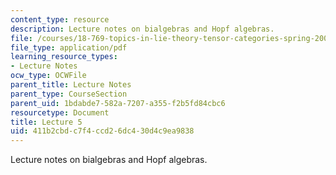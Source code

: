 ```yaml
---
content_type: resource
description: Lecture notes on bialgebras and Hopf algebras.
file: /courses/18-769-topics-in-lie-theory-tensor-categories-spring-2009/411b2cbdc7f4ccd26dc430d4c9ea9838_MIT18_769S09_lec05.pdf
file_type: application/pdf
learning_resource_types:
- Lecture Notes
ocw_type: OCWFile
parent_title: Lecture Notes
parent_type: CourseSection
parent_uid: 1bdabde7-582a-7207-a355-f2b5fd84cbc6
resourcetype: Document
title: Lecture 5
uid: 411b2cbd-c7f4-ccd2-6dc4-30d4c9ea9838
---
```

Lecture notes on bialgebras and Hopf algebras.

